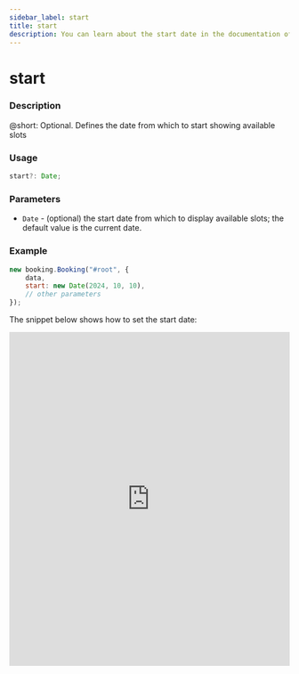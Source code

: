 ```yaml
---
sidebar_label: start
title: start
description: You can learn about the start date in the documentation of the DHTMLX JavaScript Booking library. Browse developer guides and API reference, try out code examples and live demos, and download a free 30-day evaluation version of DHTMLX Booking.
---
```


# start

### Description

@short: Optional. Defines the date from which to start showing available slots

### Usage

~~~jsx {}
start?: Date;
~~~

### Parameters

- `Date` - (optional) the start date from which to display available slots; the default value is the current date.

### Example

~~~jsx {}
new booking.Booking("#root", {
    data,
    start: new Date(2024, 10, 10),
    // other parameters
});
~~~

The snippet below shows how to set the start date:

<iframe src="https://snippet.dhtmlx.com/cm7871sl?mode=result" frameborder="0" class="snippet_iframe" width="100%" height="600"></iframe>
